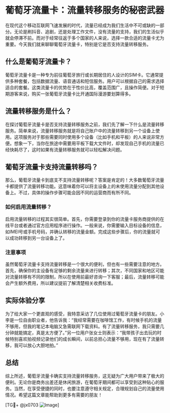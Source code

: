 # 葡萄牙流量卡：流量转移服务的秘密武器

在现代这个移动互联网飞速发展的时代，流量已经成为我们生活中不可或缺的一部分。无论是刷抖音、追剧，还是处理工作文件，没有流量的支持，我们的生活似乎就会停滞不前。而对于经常往返于多个国家的人来说，选择一款合适的流量卡尤为重要。今天我们就来聊聊葡萄牙流量卡，特别是它是否支持流量转移服务。

## 什么是葡萄牙流量卡？

葡萄牙流量卡是一种专为前往葡萄牙旅行或长期居住的人设计的SIM卡。它通常提供多种套餐，包括数据流量、语音通话和短信服务。用户可以根据自己的需求选择适合的套餐。这类流量卡的优势在于性价比高，覆盖范围广，且操作简便。对于短期游客来说，购买一张葡萄牙流量卡比开通国际漫游要划算得多。

## 流量转移服务是什么？

在探讨葡萄牙流量卡是否支持流量转移服务之前，我们先了解一下什么是流量转移服务。简单来说，流量转移服务就是将自己账户中的流量转移到另一个设备上使用。这项服务对于那些需要同时使用多个设备（比如手机和平板）的人来说非常方便。想象一下，当你在旅途中需要用平板下载大文件时，却发现自己手机的流量已经快耗尽了，这时如果有流量转移服务就可以轻松解决问题。

## 葡萄牙流量卡支持流量转移吗？

那么，葡萄牙流量卡到底支不支持流量转移呢？答案是肯定的！大多数葡萄牙流量卡都提供了流量转移功能。这意味着你可以将主设备上的未使用流量分配到其他设备上。不过，具体的操作步骤可能会因不同的运营商而有所不同。

### 如何启用流量转移？

启用流量转移的过程其实很简单。首先，你需要登录到你的流量卡服务商提供的在线平台或者通过官方应用程序进行操作。一般来说，你需要输入目标设备的信息，如IMEI号或手机号码，并确认转移的流量金额。完成这些步骤后，你的流量就可以成功转移到另一台设备上了。

### 注意事项

虽然葡萄牙流量卡支持流量转移是一个很大的便利，但也有一些需要注意的地方。首先，确保你的主设备有足够的剩余流量来进行转移；其次，不同国家和地区可能对流量转移有不同的限制，所以在使用前最好咨询一下客服；最后，流量转移可能会产生额外费用，所以建议提前了解清楚相关收费标准。

## 实际体验分享

为了给大家一个更直观的感受，我特意采访了几位使用过葡萄牙流量卡的朋友。小李是一位自由职业者，他告诉我：“我经常需要在咖啡馆工作，有时候手机的流量不够用，但我的笔记本电脑又急需联网下载资料。有了流量转移服务，我只需要几分钟就能搞定，真是太方便了。”另一位用户张女士则表示：“我带孩子出去玩的时候特别喜欢拍视频记录他们的成长瞬间，以前总担心流量不够用，现在有了流量转移，我可以放心大胆地拍。”

## 总结

综上所述，葡萄牙流量卡确实支持流量转移服务，这无疑为广大用户带来了极大的便利。无论你是商务出差还是休闲旅游，在葡萄牙期间都可以享受到这种贴心的服务。当然，在享受便捷的同时，也要注意遵守相关规定，合理规划自己的流量使用情况。希望这篇文章能帮助到更多有需要的朋友！

[TG💪+ @jx0703 ![Image](https://github.com/user-attachments/assets/dbca1d08-cadb-493c-b0ec-ad6f7a83f270)]
